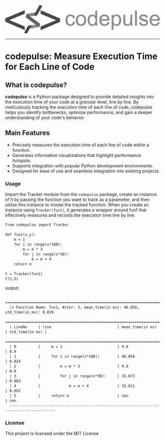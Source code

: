 <div align="center">
  <img src="static/img/final1.png"><br>
</div>

-----------------

# codepulse: Measure Execution Time for Each Line of Code

## What is codepulse?

**codepulse** is a Python package designed to provide detailed insights into the execution time of your code at a granular level, line by line. By meticulously tracking the execution time of each line of code, codepulse helps you identify bottlenecks, optimize performance, and gain a deeper understanding of your code's behavior.

## Main Features

- Precisely measures the execution time of each line of code within a function.
- Generates informative visualizations that highlight performance hotspots.
- Supports integration with popular Python development environments.
- Designed for ease of use and seamless integration into existing projects.

### Usage

Import the Tracker module from the `codepulse` package, create an instance of it by passing the function you want to track as a parameter, and then utilize this instance to invoke the tracked function. When you create an instance using `Tracker(fun1)`, it generates a wrapper around fun1 that effectively measures and records the execution time line by line.

```
from codepulse import Tracker

def fun1(x,y):
    m = 1
    for i in range(x*100):
        m = m * 3 
        for j in range(x*30):
            m = m + 4 
    return m 

t = Tracker(fun1)
t(3,5)
```
output:
```
  ===========================================================================================
  |> Function Name: fun1, #iter: 3, mean_time(in ms): 46.856, std_time(in_ms): 0.019
  ===========================================================================================
  | LineNo     | line                              | mean_time(in ms)     | std_time(in ms) |
  ===========================================================================================
  | 0          |     m = 1                         | 0.0                  | 0.0
  | 1          |     for i in range(x*100):        | 46.856               | 0.024
  | 2          |         m = m * 3                 | 0.0                  | 0.0
  | 3          |         for j in range(x*30):     | 15.673               | 0.003
  | 4          |             m = m + 4             | 15.611               | 0.052
  | 5          |     return m                      | nan                  | nan
  -------------------------------------------------------------------------------------------
```
### License

This project is licensed under the MIT License
